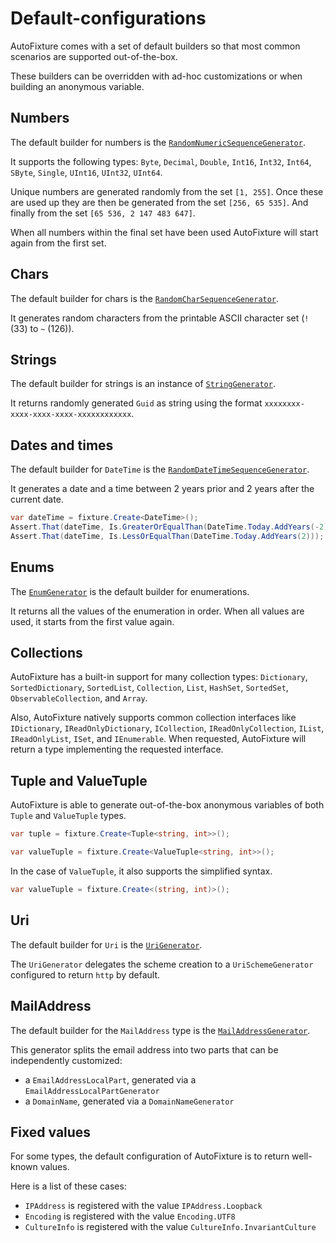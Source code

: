 # Default-configurations

AutoFixture comes with a set of default builders so that most common scenarios are supported out-of-the-box.

These builders can be overridden with ad-hoc customizations or when building an anonymous variable.

## Numbers

The default builder for numbers is the [`RandomNumericSequenceGenerator`](https://github.com/AutoFixture/AutoFixture/blob/master/Src/AutoFixture/RandomNumericSequenceGenerator.cs).

It supports the following types: `Byte`, `Decimal`, `Double`, `Int16`, `Int32`, `Int64`, `SByte`, `Single`, `UInt16`, `UInt32`, `UInt64`.

Unique numbers are generated randomly from the set `[1, 255]`. Once these are used up they are then be generated from the set `[256, 65 535]`. And finally from the set `[65 536, 2 147 483 647]`.

When all numbers within the final set have been used AutoFixture will start again from the first set.

## Chars

The default builder for chars is the [`RandomCharSequenceGenerator`](https://github.com/AutoFixture/AutoFixture/blob/master/Src/AutoFixture/RandomCharSequenceGenerator.cs).

It generates random characters from the printable ASCII character set \(`!` \(33\) to `~` \(126\)\).

## Strings

The default builder for strings is an instance of [`StringGenerator`](https://github.com/AutoFixture/AutoFixture/blob/master/Src/AutoFixture/StringGenerator.cs).

It returns randomly generated `Guid` as string using the format `xxxxxxxx-xxxx-xxxx-xxxx-xxxxxxxxxxxx`.

## Dates and times

The default builder for `DateTime` is the [`RandomDateTimeSequenceGenerator`](https://github.com/AutoFixture/AutoFixture/blob/master/Src/AutoFixture/RandomDateTimeSequenceGenerator.cs).

It generates a date and a time between 2 years prior and 2 years after the current date.

```csharp
var dateTime = fixture.Create<DateTime>();
Assert.That(dateTime, Is.GreaterOrEqualThan(DateTime.Today.AddYears(-2)));
Assert.That(dateTime, Is.LessOrEqualThan(DateTime.Today.AddYears(2)));
```

## Enums

The [`EnumGenerator`](https://github.com/AutoFixture/AutoFixture/blob/master/Src/AutoFixture/EnumGenerator.cs) is the default builder for enumerations.

It returns all the values of the enumeration in order. When all values are used, it starts from the first value again.

## Collections

AutoFixture has a built-in support for many collection types: `Dictionary`, `SortedDictionary`, `SortedList`, `Collection`, `List`, `HashSet`, `SortedSet`, `ObservableCollection`, and `Array`.

Also, AutoFixture natively supports common collection interfaces like `IDictionary`, `IReadOnlyDictionary`, `ICollection`, `IReadOnlyCollection`, `IList`, `IReadOnlyList`, `ISet`, and `IEnumerable`. When requested, AutoFixture will return a type implementing the requested interface.

## Tuple and ValueTuple

AutoFixture is able to generate out-of-the-box anonymous variables of both `Tuple` and `ValueTuple` types.

```csharp
var tuple = fixture.Create<Tuple<string, int>>();

var valueTuple = fixture.Create<ValueTuple<string, int>>();
```

In the case of `ValueTuple`, it also supports the simplified syntax.

```csharp
var valueTuple = fixture.Create<(string, int)>();
```

## Uri

The default builder for `Uri` is the [`UriGenerator`](https://github.com/AutoFixture/AutoFixture/blob/master/Src/AutoFixture/UriGenerator.cs).

The `UriGenerator` delegates the scheme creation to a `UriSchemeGenerator` configured to return `http` by default.

## MailAddress

The default builder for the `MailAddress` type is the [`MailAddressGenerator`](https://github.com/AutoFixture/AutoFixture/blob/master/Src/AutoFixture/MailAddressGenerator.cs).

This generator splits the email address into two parts that can be independently customized:

* a `EmailAddressLocalPart`, generated via a `EmailAddressLocalPartGenerator`
* a `DomainName`, generated via a `DomainNameGenerator`

## Fixed values

For some types, the default configuration of AutoFixture is to return well-known values.

Here is a list of these cases:

* `IPAddress` is registered with the value `IPAddress.Loopback`
* `Encoding` is registered with the value `Encoding.UTF8`
* `CultureInfo` is registered with the value `CultureInfo.InvariantCulture`

